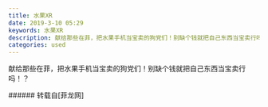 ```yaml
---
title: 水果XR
date: 2019-3-10 05:29
keywords: 水果XR
description: 献给那些在菲，把水果手机当宝卖的狗党们！别缺个钱就把自己东西当宝卖行吗！？
categories: used
---
```

<td class="t_f" id="postmessage_3193370">

献给那些在菲，把水果手机当宝卖的狗党们！别缺个钱就把自己东西当宝卖行吗！？<br/>
<img alt="" border="0" class="zoom" data-cf-modified-92b9b95f51e6da05a2ce7555-="" file="http://www.flw.ph/data/appbyme/upload/image/201903/10/IkjCblz5UjzQ.jpg" id="aimg_ue96z" lazyloadthumb="1" onclick="" onmouseover="" src="http://www.flw.ph/data/appbyme/upload/image/201903/10/IkjCblz5UjzQ.jpg"/><br/>
</td>
###### 转载自[菲龙网]